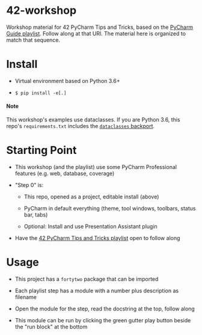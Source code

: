# 42-workshop

Workshop material for 42 PyCharm Tips and Tricks, based on the [PyCharm Guide playlist](https://www.jetbrains.com/pycharm/guide/playlists/42/). Follow along at that URl. The material here is organized to match that sequence.

# Install

- Virtual environment based on Python 3.6+

- `$ pip install -e[.]`

#### Note

This workshop's examples use dataclasses. If you are Python 3.6, this repo's `requirements.txt` includes the [`dataclasses` backport](https://pypi.org/project/dataclasses/).

# Starting Point

- This workshop (and the playlist) use some PyCharm Professional features (e.g. web, database, coverage)

- "Step 0" is:

    - This repo, opened as a project, editable install (above)
    
    - PyCharm in default everything (theme, tool windows, toolbars, status bar, tabs)
    
    - Optional: Install and use Presentation Assistant plugin
    
- Have the [42 PyCharm Tips and Tricks playlist](https://www.jetbrains.com/pycharm/guide/playlists/42/) open to follow along

# Usage

- This project has a `fortytwo` package that can be imported

- Each playlist step has a module with a number plus description as filename

- Open the module for the step, read the docstring at the top, follow along

- This module can be run by clicking the green gutter play button beside the "run block" at the bottom

